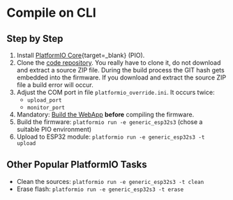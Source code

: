 # Compile on CLI

## Step by Step

1. Install [PlatformIO Core](https://platformio.org/install/cli){target=_blank} (PIO).
2. Clone the [code repository](https://github.com/helgeerbe/OpenDTU-OnBattery).
   You really have to clone it, do not download and extract a source ZIP file.
   During the build process the GIT hash gets embedded into the firmware. If you
   download and extract the source ZIP file a build error will occur.
3. Adjust the COM port in file `platformio_override.ini`. It occurs twice:
    * `upload_port`
    * `monitor_port`
4. Mandatory: [Build the WebApp](compile_webapp.md) **before** compiling the firmware.
5. Build the firmware: `platformio run -e generic_esp32s3` (chose a suitable PIO environment)
6. Upload to ESP32 module: `platformio run -e generic_esp32s3 -t upload`

## Other Popular PlatformIO Tasks

* Clean the sources:  `platformio run -e generic_esp32s3 -t clean`
* Erase flash: `platformio run -e generic_esp32s3 -t erase`